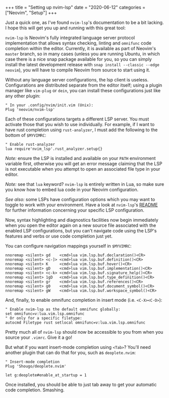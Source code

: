 +++
title = "Setting up nvim-lsp"
date = "2020-06-12"
categories = ["Neovim", "Setup"]
+++

Just a quick one, as I've found `nvim-lsp`'s documentation to be a bit lacking.
I hope this will get you up and running with this great tool:

`nvim-lsp` is Neovim's fully integrated language server protocol implementation
that allows syntax checking, linting and `omnifunc` code completion within the
editor. Currently, it is available as part of Neovim's `master` branch, so in
many cases (unless you are running Ubuntu, in which case there is a nice snap
package available for you, so you can simply install the latest development
release with `snap install --classic --edge neovim`), you will have to compile
Neovim from source to start using it.

Without any language server configurations, the lsp client is useless.
Configurations are distributed separate from the editor itself; using a plugin
manager like `vim-plug` or `dein`, you can install these configurations just
like any other plugin:

```vim
" In your .config/nvim/init.vim (Unix):
Plug 'neovim/nvim-lsp'
```

Each of these configurations targets a different LSP server. You must activate
those that you wish to use individually. For example, if I want to have rust
completion using `rust-analyzer`, I must add the following to the bottom of
`$MYVIMRC`:

```vim
" Enable rust-analyzer
lua require'nvim_lsp'.rust_analyzer.setup{}
```

*Note:* ensure the LSP is installed and available on your `PATH` environment
variable first, otherwise you will get an error message claiming that the LSP is
not executable when you attempt to open an associated file type in your editor.

*Note:* see that `lua` keyword? `nvim-lsp` is entirely written in Lua, so make
sure you know how to embed lua code in your Neovim configuration.

*See also:* some LSPs have configuration options which you may want to toggle to
work with your environment. Have a look at `nvim-lsp`'s
[README](https://github.com/neovim/nvim-lsp/blob/master/README.md#Configurations)
for further information concerning your specific LSP configuration.

Now, syntax highlighting and diagnostics facilities now begin immediately when
you open the editor again on a new source file associated with the enabled LSP
configurations, but you can't navigate code using the LSP's features and verbs
or use code completion just yet.

You can configure navigation mappings yourself in `$MYVIMRC`:

```vim
nnoremap <silent> gd    <cmd>lua vim.lsp.buf.declaration()<CR>
nnoremap <silent> <c-]> <cmd>lua vim.lsp.buf.definition()<CR>
nnoremap <silent> K     <cmd>lua vim.lsp.buf.hover()<CR>
nnoremap <silent> gD    <cmd>lua vim.lsp.buf.implementation()<CR>
nnoremap <silent> <c-k> <cmd>lua vim.lsp.buf.signature_help()<CR>
nnoremap <silent> 1gD   <cmd>lua vim.lsp.buf.type_definition()<CR>
nnoremap <silent> gr    <cmd>lua vim.lsp.buf.references()<CR>
nnoremap <silent> g0    <cmd>lua vim.lsp.buf.document_symbol()<CR>
nnoremap <silent> gW    <cmd>lua vim.lsp.buf.workspace_symbol()<CR>
```

And, finally, to enable omnifunc completion in insert mode (i.e. `<C-X><C-O>`):

```vim
" Enable nvim-lsp as the default omnifunc globally:
set omnifunc=v:lua.vim.lsp.omnifunc
" Or only for a specific filetype:
autocmd Filetype rust setlocal omnifunc=v:lua.vim.lsp.omnifunc
```

Pretty much all of `nvim-lsp` should now be accessible to you from when you
source your `.vimrc`. Give it a go!

But what if you want insert-mode completion using `<Tab>`? You'll need another
plugin that can do that for you, such as `deoplete.nvim`:

```vim
" Insert-mode completion
Plug 'Shougo/deoplete.nvim'

let g:deoplete#enable_at_startup = 1
```

Once installed, you should be able to just tab away to get your automatic code
completion. Smashing.
